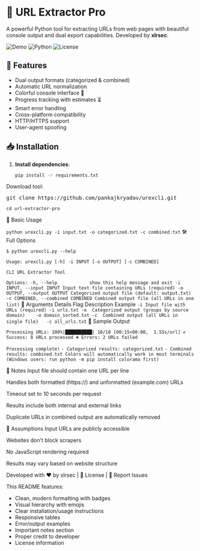 # 🔗 URL Extractor Pro

A powerful Python tool for extracting URLs from web pages with beautiful console output and dual export capabilities. Developed by **xlrsec**.

![Demo](https://img.shields.io/badge/Demo-Coming_Soon-blue) 
![Python](https://img.shields.io/badge/Python-3.6%2B-blue)
![License](https://img.shields.io/badge/License-MIT-green)

## 🌟 Features

- Dual output formats (categorized & combined)
- Automatic URL normalization
- Colorful console interface 🎨
- Progress tracking with estimates ⏳
- Smart error handling
- Cross-platform compatibility
- HTTP/HTTPS support
- User-agent spoofing

## 📥 Installation

1. **Install dependencies**:
   ```bash
   pip install -r requirements.txt
Download tool:
<pre>git clone https://github.com/pankajkryadav/urexcli.git</pre>
`cd url-extractor-pro`

🚀 Basic Usage

`python urexcli.py -i input.txt -o categorized.txt -c combined.txt`
🛠️ Full Options

```$ python urexcli.py --help```

```Usage: urexcli.py [-h] -i INPUT [-o OUTPUT] [-c COMBINED]```

```CLI URL Extractor Tool```

`Options:
  -h, --help            show this help message and exit
  -i INPUT, --input INPUT
                        Input text file containing URLs (required)
  -o OUTPUT, --output OUTPUT
                        Categorized output file (default: output.txt)
  -c COMBINED, --combined COMBINED
                        Combined output file (all URLs in one list)`
📂 Arguments Details
Flag	Description	Example
`-i	Input file with URLs (required)	-i urls.txt
-o	Categorized output (groups by source domain)	-o domain_sorted.txt
-c	Combined output (all URLs in single file)	-c all_urls.txt`
🎨 Sample Output

`Processing URLs: 100%|██████████| 10/10 [00:15<00:00,  1.55s/url]
  ✔ Success: 8 URLs processed
  ✖ Errors: 2 URLs failed`

`Processing complete!`
`- Categorized results: categorized.txt`
`- Combined results: combined.txt
Colors will automatically work in most terminals (Windows users: run python -m pip install colorama first)`

📝 Notes
Input file should contain one URL per line

Handles both formatted (https://) and unformatted (example.com) URLs

Timeout set to 10 seconds per request

Results include both internal and external links

Duplicate URLs in combined output are automatically removed

🤝 Assumptions
Input URLs are publicly accessible

Websites don't block scrapers

No JavaScript rendering required

Results may vary based on website structure

Developed with ❤️ by xlrsec | 📄 License | 🐛 Report Issues



This README features:
- Clean, modern formatting with badges
- Visual hierarchy with emojis
- Clear installation/usage instructions
- Responsive tables
- Error/output examples
- Important notes section
- Proper credit to developer
- License information


